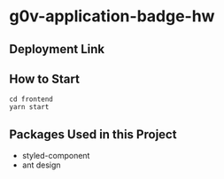 # g0v-application-badge-hw

## Deployment Link

## How to Start
```
cd frontend
yarn start
```
## Packages Used in this Project
- styled-component
- ant design
